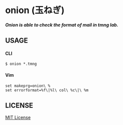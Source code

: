 # onion (玉ねぎ)

##### *Onion is able to check the format of mail in tmng lab.*

USAGE
---

#### CLI

```
$ onion *.tmng
```

#### Vim

```vim
set makeprg=onion\ %
set errorformat=%f\|%l\ col\ %c\|\ %m
```

LICENSE
---

[MIT License](./LICENSE.txt)
